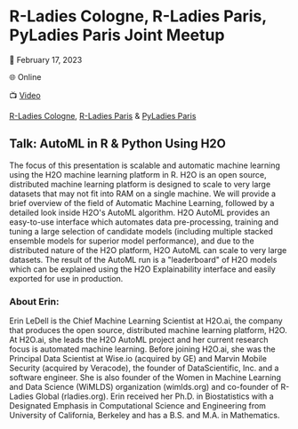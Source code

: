 # R-Ladies Cologne, R-Ladies Paris, PyLadies Paris Joint Meetup

📅 February 17, 2023

🌐 Online

📺 [Video](https://www.youtube.com/watch?v=Qd6Re5_I-Ps)

[R-Ladies Cologne](https://www.meetup.com/de-DE/rladies-cologne/events/291452327/),
[R-Ladies Paris](https://www.meetup.com/fr-FR/rladies-paris/events/291511126/) & [PyLadies Paris](https://www.meetup.com/pyladiesparis/events/291452649/)


## Talk: AutoML in R & Python Using H2O

The focus of this presentation is scalable and automatic machine learning using the H2O machine learning platform in R.  H2O is an open source, distributed machine learning platform is designed to scale to very large datasets that may not fit into RAM on a single machine. We will provide a brief overview of the field of Automatic Machine Learning, followed by a detailed look inside H2O's AutoML algorithm.  H2O AutoML provides an easy-to-use interface which automates data pre-processing, training and tuning a large selection of candidate models (including multiple stacked ensemble models for superior model performance), and due to the distributed nature of the H2O platform, H2O AutoML can scale to very large datasets.  The result of the AutoML run is a "leaderboard" of H2O models which can be explained using the H2O Explainability interface and easily exported for use in production. 

### About Erin:

Erin LeDell is the Chief Machine Learning Scientist at H2O.ai, the company that produces the open source, distributed machine learning platform, H2O.  At H2O.ai, she leads the H2O AutoML project and her current research focus is automated machine learning.  Before joining H2O.ai, she was the Principal Data Scientist at Wise.io (acquired by GE) and Marvin Mobile Security (acquired by Veracode), the founder of DataScientific, Inc. and a software engineer.  She is also founder of the Women in Machine Learning and Data Science (WiMLDS) organization (wimlds.org) and co-founder of R-Ladies Global (rladies.org). Erin received her Ph.D. in Biostatistics with a Designated Emphasis in Computational Science and Engineering from University of California, Berkeley and has a B.S. and M.A. in Mathematics.
